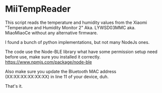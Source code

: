 # MiiTempReader

This script reads the temperature and humidity values from the Xiaomi "Temperature and Humidity Monitor 2" Aka. LYWSD03MMC aka. MiaoMiaoCe without any alternative firmware.

I found a bunch of python implementations, but not many NodeJs ones.

The code use the Node-BLE library what have some permission setup need before use, make sure you installed it correctly.
https://www.npmjs.com/package/node-ble

Also make sure you update the Bluetooth MAC address (XX:XX:XX:XX:XX:XX) in line 11 of your device, duh.

That's it.